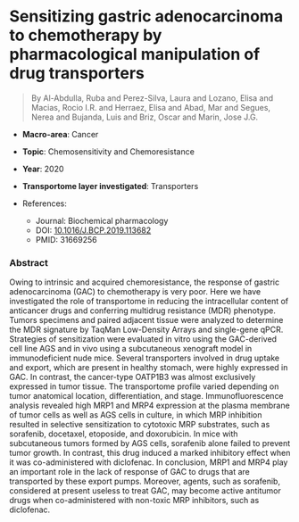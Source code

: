 # Sensitizing gastric adenocarcinoma to chemotherapy by pharmacological manipulation of drug transporters

> By Al-Abdulla, Ruba and Perez-Silva, Laura and Lozano, Elisa and Macias, Rocio I.R. and Herraez, Elisa and Abad, Mar and Segues, Nerea and Bujanda, Luis and Briz, Oscar and Marin, Jose J.G.

- **Macro-area**: Cancer
- **Topic**: Chemosensitivity and Chemoresistance
- **Year**: 2020
- **Transportome layer investigated**: Transporters

- References:
  - Journal: Biochemical pharmacology
  - DOI: [10.1016/J.BCP.2019.113682](https://doi.org/10.1016/J.BCP.2019.113682)
  - PMID: 31669256

### Abstract

Owing to intrinsic and acquired chemoresistance, the response of gastric adenocarcinoma (GAC) to chemotherapy is very poor. Here we have investigated the role of transportome in reducing the intracellular content of anticancer drugs and conferring multidrug resistance (MDR) phenotype. Tumors specimens and paired adjacent tissue were analyzed to determine the MDR signature by TaqMan Low-Density Arrays and single-gene qPCR. Strategies of sensitization were evaluated in vitro using the GAC-derived cell line AGS and in vivo using a subcutaneous xenograft model in immunodeficient nude mice. Several transporters involved in drug uptake and export, which are present in healthy stomach, were highly expressed in GAC. In contrast, the cancer-type OATP1B3 was almost exclusively expressed in tumor tissue. The transportome profile varied depending on tumor anatomical location, differentiation, and stage. Immunofluorescence analysis revealed high MRP1 and MRP4 expression at the plasma membrane of tumor cells as well as AGS cells in culture, in which MRP inhibition resulted in selective sensitization to cytotoxic MRP substrates, such as sorafenib, docetaxel, etoposide, and doxorubicin. In mice with subcutaneous tumors formed by AGS cells, sorafenib alone failed to prevent tumor growth. In contrast, this drug induced a marked inhibitory effect when it was co-administered with diclofenac. In conclusion, MRP1 and MRP4 play an important role in the lack of response of GAC to drugs that are transported by these export pumps. Moreover, agents, such as sorafenib, considered at present useless to treat GAC, may become active antitumor drugs when co-administered with non-toxic MRP inhibitors, such as diclofenac.
